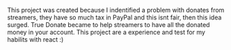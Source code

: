This project was created because I indentified a problem with donates from streamers, they have so much tax in PayPal and this isnt fair, then this idea surged. True Donate became to help streamers to have all the donated money in your account. This project are a experience and test for my habilits with react :) 
